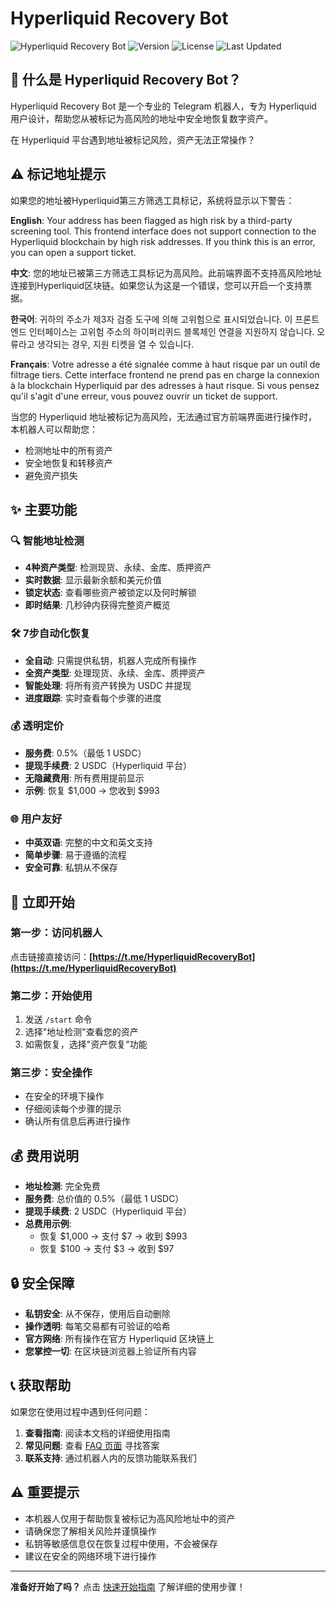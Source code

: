 # Hyperliquid Recovery Bot

![Hyperliquid Recovery Bot](https://img.shields.io/badge/Hyperliquid-Recovery%20Bot-blue)
![Version](https://img.shields.io/badge/version-2.6.0-green)
![License](https://img.shields.io/badge/license-MIT-blue)
![Last Updated](https://img.shields.io/badge/last%20updated-2025--10-brightgreen)

## 🤖 什么是 Hyperliquid Recovery Bot？

Hyperliquid Recovery Bot 是一个专业的 Telegram 机器人，专为 Hyperliquid 用户设计，帮助您从被标记为高风险的地址中安全地恢复数字资产。

在 Hyperliquid 平台遇到地址被标记风险，资产无法正常操作？

## ⚠️ 标记地址提示

如果您的地址被Hyperliquid第三方筛选工具标记，系统将显示以下警告：

**English**: Your address has been flagged as high risk by a third-party screening tool. This frontend interface does not support connection to the Hyperliquid blockchain by high risk addresses. If you think this is an error, you can open a support ticket.

**中文**: 您的地址已被第三方筛选工具标记为高风险。此前端界面不支持高风险地址连接到Hyperliquid区块链。如果您认为这是一个错误，您可以开启一个支持票据。

**한국어**: 귀하의 주소가 제3자 검증 도구에 의해 고위험으로 표시되었습니다. 이 프론트엔드 인터페이스는 고위험 주소의 하이퍼리퀴드 블록체인 연결을 지원하지 않습니다. 오류라고 생각되는 경우, 지원 티켓을 열 수 있습니다.

**Français**: Votre adresse a été signalée comme à haut risque par un outil de filtrage tiers. Cette interface frontend ne prend pas en charge la connexion à la blockchain Hyperliquid par des adresses à haut risque. Si vous pensez qu'il s'agit d'une erreur, vous pouvez ouvrir un ticket de support.

当您的 Hyperliquid 地址被标记为高风险，无法通过官方前端界面进行操作时，本机器人可以帮助您：
- 检测地址中的所有资产
- 安全地恢复和转移资产
- 避免资产损失

## ✨ 主要功能

### 🔍 智能地址检测
- **4种资产类型**: 检测现货、永续、金库、质押资产
- **实时数据**: 显示最新余额和美元价值
- **锁定状态**: 查看哪些资产被锁定以及何时解锁
- **即时结果**: 几秒钟内获得完整资产概览

### 🛠️ 7步自动化恢复
- **全自动**: 只需提供私钥，机器人完成所有操作
- **全资产类型**: 处理现货、永续、金库、质押资产
- **智能处理**: 将所有资产转换为 USDC 并提现
- **进度跟踪**: 实时查看每个步骤的进度

### 💰 透明定价
- **服务费**: 0.5%（最低 1 USDC）
- **提现手续费**: 2 USDC（Hyperliquid 平台）
- **无隐藏费用**: 所有费用提前显示
- **示例**: 恢复 $1,000 → 您收到 $993

### 🌐 用户友好
- **中英双语**: 完整的中文和英文支持
- **简单步骤**: 易于遵循的流程
- **安全可靠**: 私钥从不保存

## 🚀 立即开始

### 第一步：访问机器人
点击链接直接访问：**[https://t.me/HyperliquidRecoveryBot](https://t.me/HyperliquidRecoveryBot)**

### 第二步：开始使用
1. 发送 `/start` 命令
2. 选择"地址检测"查看您的资产
3. 如需恢复，选择"资产恢复"功能

### 第三步：安全操作
- 在安全的环境下操作
- 仔细阅读每个步骤的提示
- 确认所有信息后再进行操作

## 💰 费用说明

- **地址检测**: 完全免费
- **服务费**: 总价值的 0.5%（最低 1 USDC）
- **提现手续费**: 2 USDC（Hyperliquid 平台）
- **总费用示例**:
  - 恢复 $1,000 → 支付 $7 → 收到 $993
  - 恢复 $100 → 支付 $3 → 收到 $97

## 🔒 安全保障

- **私钥安全**: 从不保存，使用后自动删除
- **操作透明**: 每笔交易都有可验证的哈希
- **官方网络**: 所有操作在官方 Hyperliquid 区块链上
- **您掌控一切**: 在区块链浏览器上验证所有内容

## 📞 获取帮助

如果您在使用过程中遇到任何问题：

1. **查看指南**: 阅读本文档的详细使用指南
2. **常见问题**: 查看 [FAQ 页面](faq.md) 寻找答案
3. **联系支持**: 通过机器人内的反馈功能联系我们

## ⚠️ 重要提示

- 本机器人仅用于帮助恢复被标记为高风险地址中的资产
- 请确保您了解相关风险并谨慎操作
- 私钥等敏感信息仅在恢复过程中使用，不会被保存
- 建议在安全的网络环境下进行操作

---

**准备好开始了吗？** 点击 [快速开始指南](quick-start.md) 了解详细的使用步骤！
